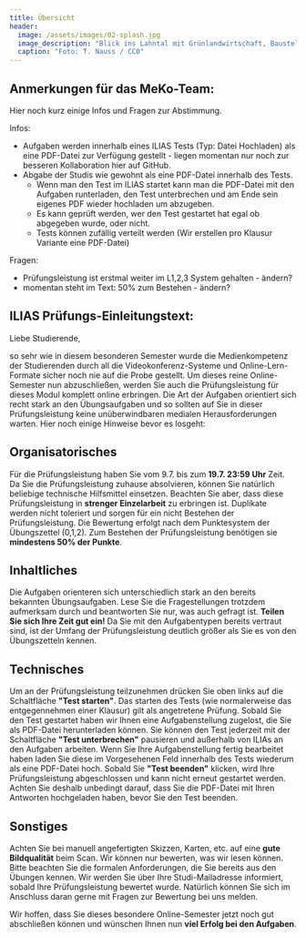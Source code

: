```yaml
---
title: Übersicht
header:
  image: /assets/images/02-splash.jpg
  image_description: "Blick ins Lahntal mit Grünlandwirtschaft, Baustelle für Stromtrassen und Regenbogen."
  caption: "Foto: T. Nauss / CC0"
---
```


<!--more-->

## Anmerkungen für das MeKo-Team:
Hier noch kurz einige Infos und Fragen zur Abstimmung.

Infos:
* Aufgaben werden innerhalb eines ILIAS Tests (Typ: Datei Hochladen) als eine PDF-Datei zur Verfügung gestellt - liegen momentan nur noch zur besseren Kollaboration hier auf GitHub.
* Abgabe der Studis wie gewohnt als eine PDF-Datei innerhalb des Tests.
    * Wenn man den Test im ILIAS startet kann man die PDF-Datei mit den Aufgaben runterladen, den Test unterbrechen und am Ende sein eigenes PDF wieder hochladen um abzugeben.
    * Es kann geprüft werden, wer den Test gestartet hat egal ob abgegeben wurde, oder nicht.
    * Tests können zufällig verteilt werden (Wir erstellen pro Klausur Variante eine PDF-Datei)

Fragen:
* Prüfungsleistung ist erstmal weiter im L1,2,3 System gehalten - ändern?
* momentan steht im Text: 50% zum Bestehen - ändern?


## ILIAS Prüfungs-Einleitungstext:

Liebe Studierende,
<!--more-->

so sehr wie in diesem besonderen Semester wurde die Medienkompetenz der Studierenden durch all die Videokonferenz-Systeme und Online-Lern-Formate sicher noch nie auf die Probe gestellt. Um dieses reine Online-Semester nun abzuschließen, werden Sie auch die Prüfungsleistung für dieses Modul komplett online erbringen. Die Art der Aufgaben orientiert sich recht stark an den Übungsaufgaben und so sollten auf Sie in dieser Prüfungsleistung keine unüberwindbaren medialen Herausforderungen warten. Hier noch einige Hinweise bevor es losgeht:

## Organisatorisches
Für die Prüfungsleistung haben Sie vom 9.7. bis zum **19.7. 23:59 Uhr** Zeit. Da Sie die Prüfungsleistung zuhause absolvieren, können Sie natürlich beliebige technische Hilfsmittel einsetzen. Beachten Sie aber, dass diese Prüfungsleistung in **strenger Einzelarbeit** zu erbringen ist. Duplikate werden nicht toleriert und sorgen für ein nicht Bestehen der Prüfungsleistung. Die Bewertung erfolgt nach dem Punktesystem der Übungszettel (0,1,2). Zum Bestehen der Prüfungsleistung benötigen sie **mindestens 50% der Punkte**.

## Inhaltliches
Die Aufgaben orienteren sich unterschiedlich stark an den bereits bekannten Übungsaufgaben. Lese Sie die Fragestellungen trotzdem aufmerksam durch und beantworten Sie nur, was auch gefragt ist. **Teilen Sie sich Ihre Zeit gut ein!** Da Sie mit den Aufgabentypen bereits vertraut sind, ist der Umfang der Prüfungsleistung deutlich größer als Sie es von den Übungszetteln kennen.

## Technisches
Um an der Prüfungsleistung teilzunehmen drücken Sie oben links auf die Schaltfläche **"Test starten"**. Das starten des Tests (wie normalerweise das entgegennehmen einer Klausur) gilt als angetretene Prüfung. Sobald Sie den Test gestartet haben wir Ihnen eine Aufgabenstellung zugelost, die Sie als PDF-Datei herunterladen können. Sie können den Test jederzeit mit der Schaltfläche **"Test unterbrechen"** pausieren und außerhalb von ILIAs an den Aufgaben arbeiten. Wenn Sie Ihre Aufgabenstellung fertig bearbeitet haben laden Sie diese im Vorgesehenen Feld innerhalb des Tests wiederum als eine PDF-Datei hoch. Sobald Sie **"Test beenden"** klicken, wird Ihre Prüfungsleistung abgeschlossen und kann nicht erneut gestartet werden. Achten Sie deshalb unbedingt darauf, dass Sie die PDF-Datei mit Ihren Antworten hochgeladen haben, bevor Sie den Test beenden.

## Sonstiges
Achten Sie bei manuell angefertigten Skizzen, Karten, etc. auf eine **gute Bildqualität** beim Scan. Wir können nur bewerten, was wir lesen können. Bitte beachten Sie die formalen Anforderungen, die Sie bereits aus den Übungen kennen. Wir werden Sie über Ihre Studi-Mailadresse informiert, sobald Ihre Prüfungsleistung bewertet wurde. Natürlich können Sie sich im Anschluss daran gerne mit Fragen zur Bewertung bei uns melden.

Wir hoffen, dass Sie dieses besondere Online-Semester jetzt noch gut abschließen können und wünschen Ihnen nun **viel Erfolg bei den Aufgaben**.
